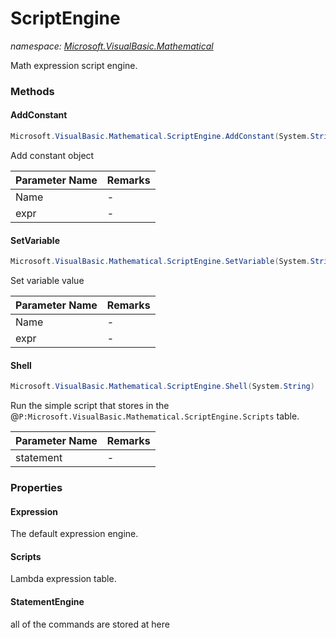 ﻿# ScriptEngine
_namespace: <a href="#" onClick="load('/docs/Microsoft.VisualBasic.Mathematical/index.md')">Microsoft.VisualBasic.Mathematical</a>_

Math expression script engine.



### Methods

#### AddConstant
```csharp
Microsoft.VisualBasic.Mathematical.ScriptEngine.AddConstant(System.String,System.String)
```
Add constant object

|Parameter Name|Remarks|
|--------------|-------|
|Name|-|
|expr|-|


#### SetVariable
```csharp
Microsoft.VisualBasic.Mathematical.ScriptEngine.SetVariable(System.String,System.String)
```
Set variable value

|Parameter Name|Remarks|
|--------------|-------|
|Name|-|
|expr|-|


#### Shell
```csharp
Microsoft.VisualBasic.Mathematical.ScriptEngine.Shell(System.String)
```
Run the simple script that stores in the @``P:Microsoft.VisualBasic.Mathematical.ScriptEngine.Scripts`` table.

|Parameter Name|Remarks|
|--------------|-------|
|statement|-|



### Properties

#### Expression
The default expression engine.
#### Scripts
Lambda expression table.
#### StatementEngine
all of the commands are stored at here
